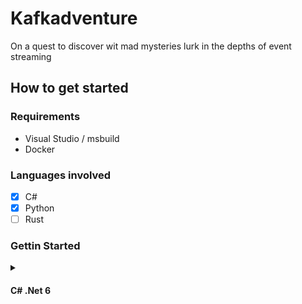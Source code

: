 # Kafkadventure

On a quest to discover wit mad mysteries lurk in the depths of event streaming

## How to get started

### Requirements
- Visual Studio / msbuild
- Docker

### Languages involved
 - [X] C#
 - [X] Python
 - [ ] Rust

### Gettin Started

<details>
    <summary><h4>C# .Net 6</h4></summary>


    This should be heavy sound, first off get a wee Kafka container on the go

    `docker compose up -d`

    Compile the .Net solution n run it.
    Don't be a shitebag; get the cli out
    
    `cd .\dotnet`
    `dotnet build`  
    `dotnet watch --project KA.KafkaOrchestrator\KA.KafkaOrchestrator_Demo.csproj`
</details>
